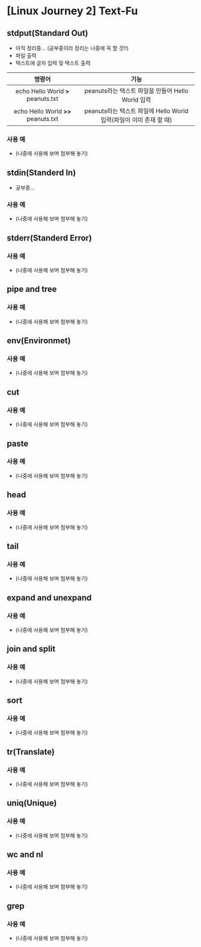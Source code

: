 # [Linux Journey 2] Text-Fu
## stdput(Standard Out)
- 아직 정리중... (공부중이라 정리는 나중에 꼭 할 것!!)
- 파일 출력
- 텍스트에 글자 입력 및 택스트 출력

|명령어|기능|
|:-----:|:-----:|
|echo Hello World **>** peanuts.txt |peanuts라는 텍스트 파일을 만들어 Hello World 입력|
|echo Hello World **>>** peanuts.txt |peanuts라는 텍스트 파일에 Hello World 입력(파일이 이미 존재 할 때)|

### 사용 예
- (나중에 사용해 보며 첨부해 놓기)

## stdin(Standerd In)
- 공부중...
### 사용 예
- (나중에 사용해 보며 첨부해 놓기)

## stderr(Standerd Error)
### 사용 예
- (나중에 사용해 보며 첨부해 놓기)

## pipe and tree
### 사용 예
- (나중에 사용해 보며 첨부해 놓기)

## env(Environmet)
### 사용 예
- (나중에 사용해 보며 첨부해 놓기)

## cut
### 사용 예
- (나중에 사용해 보며 첨부해 놓기)

## paste
### 사용 예
- (나중에 사용해 보며 첨부해 놓기)

## head
### 사용 예
- (나중에 사용해 보며 첨부해 놓기)

## tail
### 사용 예
- (나중에 사용해 보며 첨부해 놓기)

## expand and unexpand
### 사용 예
- (나중에 사용해 보며 첨부해 놓기)

## join and split
### 사용 예
- (나중에 사용해 보며 첨부해 놓기)

## sort
### 사용 예
- (나중에 사용해 보며 첨부해 놓기)

## tr(Translate)
### 사용 예
- (나중에 사용해 보며 첨부해 놓기)

## uniq(Unique)
### 사용 예
- (나중에 사용해 보며 첨부해 놓기)

## wc and nl
### 사용 예
- (나중에 사용해 보며 첨부해 놓기)

## grep
### 사용 예
- (나중에 사용해 보며 첨부해 놓기)
